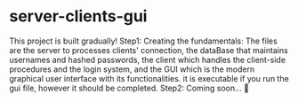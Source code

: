# server-clients-gui
This project is built gradually!
Step1:
Creating the fundamentals: The files are the server to processes clients' connection, the dataBase that maintains usernames and hashed passwords, the client which handles the client-side procedures and the login system, and the GUI which is the modern graphical user interface with its functionalities. it is executable if you run the gui file, however it should be completed. 
Step2:
Coming soon... :seedling:

